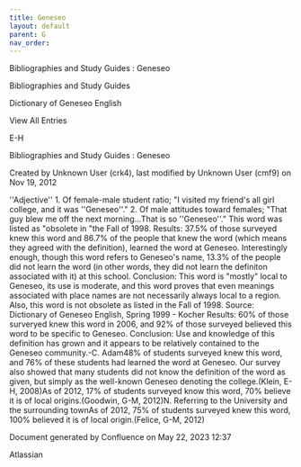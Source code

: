 ```yaml
---
title: Geneseo
layout: default
parent: G
nav_order:
---
```


Bibliographies and Study Guides : Geneseo

Bibliographies and Study Guides

Dictionary of Geneseo English

View All Entries

E-H

Bibliographies and Study Guides : Geneseo

Created by  Unknown User (crk4), last modified by  Unknown User (cmf9) on Nov 19, 2012

''Adjective'' 1. Of female-male student ratio; &quot;I visited my friend's all girl college, and it was ''Geneseo''.&quot; 2. Of male attitudes toward females; &quot;That guy blew me off the next morning...That is so ''Geneseo''.&quot; This word was listed as &quot;obsolete in &quot;the Fall of 1998. Results: 37.5% of those surveyed knew this word and 86.7% of the people that knew the word (which means they agreed with the definition), learned the word at Geneseo. Interestingly enough, though this word refers to Geneseo's name, 13.3% of the people did not learn the word (in other words, they did not learn the definiton associated with it) at this school. Conclusion: This word is &quot;mostly&quot; local to Geneseo, its use is moderate, and this word proves that even meanings associated with place names are not necessarily always local to a region. Also, this word is not obsolete as listed in the Fall of 1998. Source: Dictionary of Geneseo English, Spring 1999 - Kocher Results: 60% of those surveryed knew this word in 2006, and 92% of those surveyed believed this word to be specific to Geneseo. Conclusion: Use and knowledge of this definition has grown and it appears to be relatively contained to the Geneseo community.-C. Adam48% of students surveyed knew this word, and 76% of these students had learned the word at Geneseo. Our survey also showed that many students did not know the definition of the word as given, but simply as the well-known Geneseo denoting the college.(Klein, E-H, 2008)As of 2012, 17% of students surveyed know this word, 70% believe it is of local origins.(Goodwin, G-M, 2012)N. Referring to the University and the surrounding townAs of 2012, 75% of students surveyed knew this word, 100% believed it is of local origin.(Felice, G-M, 2012)

Document generated by Confluence on May 22, 2023 12:37

Atlassian
